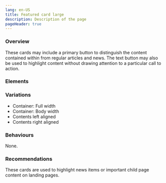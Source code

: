 ```yaml
---
lang: en-US
title: Featured card large
description: Description of the page
pageHeader: true
---
```


### Overview
These cards may include a primary button to distinguish the content contained within from regular articles and news. The text button may also be used to highlight content without drawing attention to a particular call to action.

### Elements
<PreviewImage :image="$withBase('/images/featured-lg.png')" :contents="[{ x: 35, y: 1, title: 'Image', text: 'Featured card lg image' }, {title: 'Video (optional)', text: 'Featured card lg video'}, { x: 30, y: 15, title: 'Title', text: 'Featured card lg title' }, { x: 30, y: 35, title: 'Summary', text: 'Featured card lg summary'}, { x: 2, y: 1, title: 'Date (optional)', text: 'Featured card lg date'}, { x: 15, y: 1, title: 'Entity', text: 'Featured card lg entity'}, { x: 18, y: 80, title: 'Primary Button', text: 'Featured card lg primary button'}, {title: 'Text Button', text: 'Featured card lg text button'} ]">
<template #code>
<CodeGroup>
  <CodeGroupItem title="HTML">

```html
  <div class="card featured-card-inline" :class="classes">
    <div class="row g-0">
        <div class="col-4 col-lg-8">
            <img :src="$withBase('images/cards-sample.png')" alt="">
        </div>
        <div class="col-8 col-lg-4">
            <div class="card-body">
                <h4 class="card-subtitle">Feb 2022 /<span class="text-gray-500">Industry Growth Centres</span></h4>
                <h5 class="card-title">Keeping Australia’s space sector soaring</h5>
                <p class="card-text">The Australian Government is cementing Australia as a leading space nation in the region, with a range of new investments and reforms.</p>
                <div class="link-wrap">
                    <a v-if="!buttonLink" href="#" class="link-icon">Link<span v-html="linkArrowRight"></span></a>
                    <a v-else href="#" class="btn btn-primary">Read more</a>
                </div>
            </div>
        </div>
    </div>
</div>
```

  </CodeGroupItem>
</CodeGroup>
</template>
</PreviewImage>

### Variations
<div>
    <ul>
        <li>Container: Full width</li>
        <li>Container: Body width</li>
        <li>Contents left aligned</li>
        <li>Contents right aligned</li>
    </ul>
</div>

### Behaviours
None.

### Recommendations
These cards are used to highlight news items or important child page content on landing pages.
